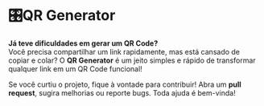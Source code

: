 <h1>🎛QR Generator</h1>

<strong>Já teve dificuldades em gerar um QR Code?</strong><br> 
Você precisa compartilhar um link rapidamente, mas está cansado de copiar e colar? 
O <strong>QR Generator</strong> é um jeito simples e rápido de transformar qualquer link em um QR Code funcional!<br>

Se você curtiu o projeto, fique à vontade para contribuir! 
Abra um <strong>pull request</strong>, sugira melhorias ou reporte bugs. Toda ajuda é bem-vinda! 




